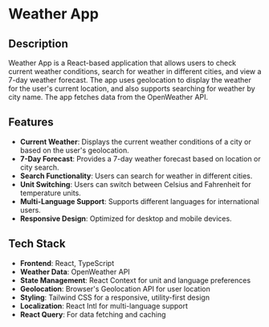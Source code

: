 # Weather App

## Description

Weather App is a React-based application that allows users to check current weather conditions, search for weather in different cities, and view a 7-day weather forecast. The app uses geolocation to display the weather for the user's current location, and also supports searching for weather by city name. The app fetches data from the OpenWeather API.

## Features

- **Current Weather**: Displays the current weather conditions of a city or based on the user's geolocation.
- **7-Day Forecast**: Provides a 7-day weather forecast based on location or city search.
- **Search Functionality**: Users can search for weather in different cities.
- **Unit Switching**: Users can switch between Celsius and Fahrenheit for temperature units.
- **Multi-Language Support**: Supports different languages for international users.
- **Responsive Design**: Optimized for desktop and mobile devices.

## Tech Stack

- **Frontend**: React, TypeScript
- **Weather Data**: OpenWeather API
- **State Management**: React Context for unit and language preferences
- **Geolocation**: Browser's Geolocation API for user location
- **Styling**: Tailwind CSS for a responsive, utility-first design
- **Localization**: React Intl for multi-language support
- **React Query**: For data fetching and caching

